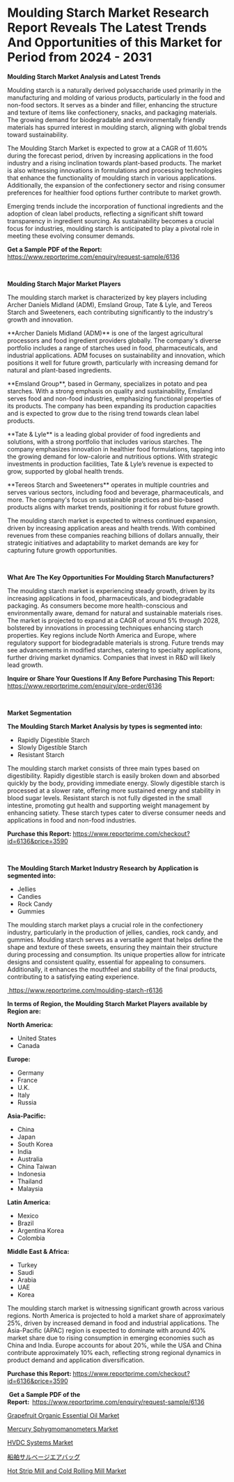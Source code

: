 <p><h1>Moulding Starch Market Research Report Reveals The Latest Trends And Opportunities of this Market for Period from 2024 - 2031</h1></p><p><strong>Moulding Starch Market Analysis and Latest Trends</strong></p>
<p><p>Moulding starch is a naturally derived polysaccharide used primarily in the manufacturing and molding of various products, particularly in the food and non-food sectors. It serves as a binder and filler, enhancing the structure and texture of items like confectionery, snacks, and packaging materials. The growing demand for biodegradable and environmentally friendly materials has spurred interest in moulding starch, aligning with global trends toward sustainability.</p><p>The Moulding Starch Market is expected to grow at a CAGR of 11.60% during the forecast period, driven by increasing applications in the food industry and a rising inclination towards plant-based products. The market is also witnessing innovations in formulations and processing technologies that enhance the functionality of moulding starch in various applications. Additionally, the expansion of the confectionery sector and rising consumer preferences for healthier food options further contribute to market growth.</p><p>Emerging trends include the incorporation of functional ingredients and the adoption of clean label products, reflecting a significant shift toward transparency in ingredient sourcing. As sustainability becomes a crucial focus for industries, moulding starch is anticipated to play a pivotal role in meeting these evolving consumer demands.</p></p>
<p><strong>Get a Sample PDF of the Report:&nbsp;</strong> <a href="https://www.reportprime.com/enquiry/request-sample/6136">https://www.reportprime.com/enquiry/request-sample/6136</a></p>
<p>&nbsp;</p>
<p><strong>Moulding Starch Major Market Players</strong></p>
<p><p>The moulding starch market is characterized by key players including Archer Daniels Midland (ADM), Emsland Group, Tate & Lyle, and Tereos Starch and Sweeteners, each contributing significantly to the industry's growth and innovation.</p><p>**Archer Daniels Midland (ADM)** is one of the largest agricultural processors and food ingredient providers globally. The company's diverse portfolio includes a range of starches used in food, pharmaceuticals, and industrial applications. ADM focuses on sustainability and innovation, which positions it well for future growth, particularly with increasing demand for natural and plant-based ingredients.</p><p>**Emsland Group**, based in Germany, specializes in potato and pea starches. With a strong emphasis on quality and sustainability, Emsland serves food and non-food industries, emphasizing functional properties of its products. The company has been expanding its production capacities and is expected to grow due to the rising trend towards clean label products.</p><p>**Tate & Lyle** is a leading global provider of food ingredients and solutions, with a strong portfolio that includes various starches. The company emphasizes innovation in healthier food formulations, tapping into the growing demand for low-calorie and nutritious options. With strategic investments in production facilities, Tate & Lyle’s revenue is expected to grow, supported by global health trends.</p><p>**Tereos Starch and Sweeteners** operates in multiple countries and serves various sectors, including food and beverage, pharmaceuticals, and more. The company's focus on sustainable practices and bio-based products aligns with market trends, positioning it for robust future growth.</p><p>The moulding starch market is expected to witness continued expansion, driven by increasing application areas and health trends. With combined revenues from these companies reaching billions of dollars annually, their strategic initiatives and adaptability to market demands are key for capturing future growth opportunities.</p></p>
<p>&nbsp;</p>
<p><strong>What Are The Key Opportunities For Moulding Starch Manufacturers?</strong></p>
<p><p>The moulding starch market is experiencing steady growth, driven by its increasing applications in food, pharmaceuticals, and biodegradable packaging. As consumers become more health-conscious and environmentally aware, demand for natural and sustainable materials rises. The market is projected to expand at a CAGR of around 5% through 2028, bolstered by innovations in processing techniques enhancing starch properties. Key regions include North America and Europe, where regulatory support for biodegradable materials is strong. Future trends may see advancements in modified starches, catering to specialty applications, further driving market dynamics. Companies that invest in R&D will likely lead growth.</p></p>
<p><strong>Inquire or Share Your Questions If Any Before Purchasing This Report:</strong> <a href="https://www.reportprime.com/enquiry/pre-order/6136">https://www.reportprime.com/enquiry/pre-order/6136</a></p>
<p>&nbsp;</p>
<p><strong>Market Segmentation</strong></p>
<p><strong>The Moulding Starch Market Analysis by types is segmented into:</strong></p>
<p><ul><li>Rapidly Digestible Starch</li><li>Slowly Digestible Starch</li><li>Resistant Starch</li></ul></p>
<p><p>The moulding starch market consists of three main types based on digestibility. Rapidly digestible starch is easily broken down and absorbed quickly by the body, providing immediate energy. Slowly digestible starch is processed at a slower rate, offering more sustained energy and stability in blood sugar levels. Resistant starch is not fully digested in the small intestine, promoting gut health and supporting weight management by enhancing satiety. These starch types cater to diverse consumer needs and applications in food and non-food industries.</p></p>
<p><strong>Purchase this Report:&nbsp;</strong><a href="https://www.reportprime.com/checkout?id=6136&price=3590">https://www.reportprime.com/checkout?id=6136&price=3590</a></p>
<p>&nbsp;</p>
<p><strong>The Moulding Starch Market Industry Research by Application is segmented into:</strong></p>
<p><ul><li>Jellies</li><li>Candies</li><li>Rock Candy</li><li>Gummies</li></ul></p>
<p><p>The moulding starch market plays a crucial role in the confectionery industry, particularly in the production of jellies, candies, rock candy, and gummies. Moulding starch serves as a versatile agent that helps define the shape and texture of these sweets, ensuring they maintain their structure during processing and consumption. Its unique properties allow for intricate designs and consistent quality, essential for appealing to consumers. Additionally, it enhances the mouthfeel and stability of the final products, contributing to a satisfying eating experience.</p></p>
<p><a href="https://www.reportprime.com/moulding-starch-r6136">&nbsp;https://www.reportprime.com/moulding-starch-r6136</a></p>
<p><strong>In terms of Region, the Moulding Starch Market Players available by Region are:</strong></p>
<p>
    <p> <strong> North America: </strong>
        <ul>
            <li>United States</li>
            <li>Canada</li>
        </ul>
        </p> 
    <p> <strong> Europe: </strong>
        <ul>
            <li>Germany</li>
            <li>France</li>
            <li>U.K.</li>
            <li>Italy</li>
            <li>Russia</li>
        </ul>
        </p> 
    <p> <strong> Asia-Pacific: </strong>
        <ul>
            <li>China</li>
            <li>Japan</li>
            <li>South Korea</li>
            <li>India</li>
            <li>Australia</li>
            <li>China Taiwan</li>
            <li>Indonesia</li>
            <li>Thailand</li>
            <li>Malaysia</li>
        </ul>
        </p> 
    <p> <strong> Latin America: </strong>
        <ul>
            <li>Mexico</li>
            <li>Brazil</li>
            <li>Argentina Korea</li>
            <li>Colombia</li>
        </ul>
        </p> 
    <p> <strong> Middle East & Africa: </strong>
        <ul>
            <li>Turkey</li>
            <li>Saudi</li>
            <li>Arabia</li>
            <li>UAE</li>
            <li>Korea</li>
        </ul>
    </p>
    </p>
<p><p>The moulding starch market is witnessing significant growth across various regions. North America is projected to hold a market share of approximately 25%, driven by increased demand in food and industrial applications. The Asia-Pacific (APAC) region is expected to dominate with around 40% market share due to rising consumption in emerging economies such as China and India. Europe accounts for about 20%, while the USA and China contribute approximately 10% each, reflecting strong regional dynamics in product demand and application diversification.</p></p>
<p><strong>Purchase this Report: </strong><a href="https://www.reportprime.com/checkout?id=6136&price=3590">https://www.reportprime.com/checkout?id=6136&price=3590</a></p>
<p>&nbsp;<strong>Get a Sample PDF of the Report:&nbsp;&nbsp;</strong><a href="https://www.reportprime.com/enquiry/request-sample/6136">https://www.reportprime.com/enquiry/request-sample/6136</a></p>
<p><strong></strong></p>
<p><p><a href="https://github.com/joannesouthgate/Market-Research-Report-List-4/blob/main/grapefruit-organic-essential-oil-market.md">Grapefruit Organic Essential Oil Market</a></p><p><a href="https://www.linkedin.com/pulse/mercury-sphygmomanometers-market-size-growth-trends-industry-amyzf?trackingId=wgzMqWLRTfu6pBv9Nxh8mg%3D%3D">Mercury Sphygmomanometers Market</a></p><p><a href="https://medium.com/@amandaexton567/hvdc-systems-market-trends-and-strategic-market-insights-2024-2031-707aad678193">HVDC Systems Market</a></p><p><a href="https://medium.com/@raap8632/%E8%88%B9%E8%88%B6%E6%95%91%E5%8A%A9%E7%94%A8%E3%82%A8%E3%82%A2%E3%83%90%E3%83%83%E3%82%B0%E3%81%AE%E5%B8%82%E5%A0%B4%E4%BA%88%E6%B8%AC-%E5%B8%82%E5%A0%B4%E5%8B%95%E5%90%91-%E3%81%8A%E3%82%88%E3%81%B3%E5%BD%B1%E9%9F%BF%E5%88%86%E6%9E%90-2024%E5%B9%B4-2031%E5%B9%B4-b6c8347fb972">船舶サルベージエアバッグ</a></p><p><a href="https://issuu.com/reportprime-2/docs/hot-strip-mill-and-cold-rolling-mil_ad811a429f580e">Hot Strip Mill and Cold Rolling Mill Market</a></p></p>